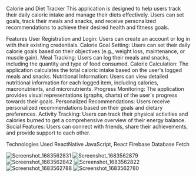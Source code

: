 
Calorie and Diet Tracker
This application is designed to help users track their daily caloric intake and manage their diets effectively. Users can set goals, track their meals and snacks, and receive personalized recommendations to achieve their desired health and fitness goals.

Features
User Registration and Login: Users can create an account or log in with their existing credentials.
Calorie Goal Setting: Users can set their daily calorie goals based on their objectives (e.g., weight loss, maintenance, or muscle gain).
Meal Tracking: Users can log their meals and snacks, including the quantity and type of food consumed.
Calorie Calculation: The application calculates the total caloric intake based on the user's logged meals and snacks.
Nutritional Information: Users can view detailed nutritional information for each logged item, including calories, macronutrients, and micronutrients.
Progress Monitoring: The application provides visual representations (graphs, charts) of the user's progress towards their goals.
Personalized Recommendations: Users receive personalized recommendations based on their goals and dietary preferences.
Activity Tracking: Users can track their physical activities and calories burned to get a comprehensive overview of their energy balance.
Social Features: Users can connect with friends, share their achievements, and provide support to each other.

Technologies Used
ReactNative JavaScript, React
Firebase  Database
Fetch

![Screenshot_1683562831](https://github.com/JHB2M/Healthy-Diet-App/assets/104502236/3a160f0d-c1e9-4892-b796-d23a958949d6)
![Screenshot_1683562879](https://github.com/JHB2M/Healthy-Diet-App/assets/104502236/c38b3345-3914-4deb-b1ec-b39570bb5fd6)
![Screenshot_1683562842](https://github.com/JHB2M/Healthy-Diet-App/assets/104502236/4eee4486-725e-403f-ac16-07b51f9dcd38)
![Screenshot_1683562822](https://github.com/JHB2M/Healthy-Diet-App/assets/104502236/d7a933cc-96fc-446d-ac89-ca18991927ba)
![Screenshot_1683562788](https://github.com/JHB2M/Healthy-Diet-App/assets/104502236/52e248bd-74a0-41d9-a7c7-f3da733aba84)
![Screenshot_1683562780](https://github.com/JHB2M/Healthy-Diet-App/assets/104502236/64521602-50fe-431e-86a3-6284ce24f1e3)
